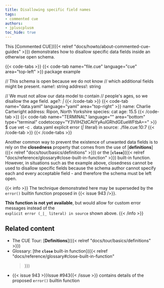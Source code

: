 ```yaml
---
title: Disallowing specific field names
tags:
- commented cue
authors:
- jpluscplusm
toc_hide: true
---
```


This [Commented CUE]({{< relref "docs/howto/about-commented-cue-guides" >}})
demonstrates how to disallow specific data fields inside an otherwise open
schema.

{{< code-tabs >}}
{{< code-tab name="file.cue" language="cue" area="top-left" >}}
package example

// This schema is open because we do not know
// which additional fields might be present.
name!:    string
address!: string

// We must not allow our data model to contain
// people's ages, so we disallow the age field.
age?: _|_
{{< /code-tab >}}
{{< code-tab name="data.yaml" language="yaml" area="top-right" >}}
name: Charlie Cartwright
address: Ripon, North Yorkshire
species: cat
age: 15.5
{{< /code-tab >}}
{{< code-tab name="TERMINAL" language="" area="bottom" type="terminal" codetocopy="Y3VlIHZldCAtYyAuIGRhdGEueWFtbA==" >}}
$ cue vet -c . data.yaml
explicit error (_|_ literal) in source:
    ./file.cue:10:7
{{< /code-tab >}}
{{< /code-tabs >}}

Another common way to prevent the existence of unwanted data fields is to rely
on the **closedness** property that comes from the use of
[**definitions**]({{< relref "docs/tour/basics/definitions" >}}) or the
[**`close`**]({{< relref "docs/reference/glossary#close-built-in-function" >}})
built-in function. However, in situations such as the example above, closedness
cannot be used to disallow specific fields because the schema author cannot
specify each and every acceptable field - and therefore the schema must be left
open.

{{< info >}}
The technique demonstrated here may be superseded by the `error()` builtin
function proposed in {{< issue 943 />}}.

**This function is not yet available**, but would allow for custom error
messages instead of the\
`explicit error (_|_ literal) in source` shown above.
{{< /info >}}

## Related content

- The CUE Tour: [**Definitions**]({{< relref "docs/tour/basics/definitions" >}})
- Glossary: [the **`close`** built-in function]({{< relref
    "docs/reference/glossary#close-built-in-function"
  >}})
- {{< issue 943 >}}Issue #943{{< /issue >}} contains details of the proposed
  `error()` builtin function
